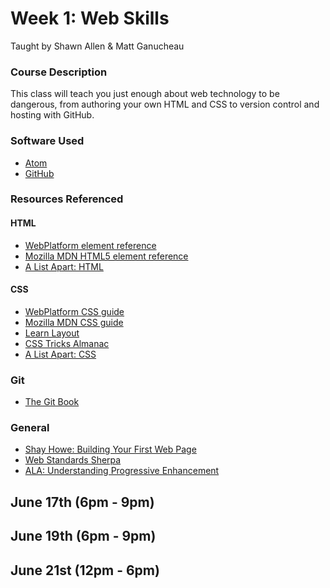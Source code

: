 # Week 1: Web Skills

Taught by Shawn Allen & Matt Ganucheau

### Course Description
This class will teach you just enough about web technology to be dangerous, from authoring your own HTML and CSS to version control and hosting with GitHub.

### Software Used
* [Atom](http://atom.io)
* [GitHub](https://github.com)

### Resources Referenced

#### HTML
* [WebPlatform element reference](http://docs.webplatform.org/wiki/html/elements)
* [Mozilla MDN HTML5 element reference](https://developer.mozilla.org/en-US/docs/Web/Guide/HTML/HTML5/HTML5_element_list)
* [A List Apart: HTML](http://alistapart.com/topic/html)

#### CSS
* [WebPlatform CSS guide](http://docs.webplatform.org/wiki/css)
* [Mozilla MDN CSS guide](https://developer.mozilla.org/en-US/docs/Web/CSS)
* [Learn Layout](http://learnlayout.com)
* [CSS Tricks Almanac](http://css-tricks.com/almanac/)
* [A List Apart: CSS](http://alistapart.com/topic/css)

### Git
* [The Git Book](http://git-scm.com/book)

### General 
* [Shay Howe: Building Your First Web Page](http://learn.shayhowe.com/html-css/building-your-first-web-page/)
* [Web Standards Sherpa](http://webstandardssherpa.com/)
* [ALA: Understanding Progressive Enhancement](http://alistapart.com/article/understandingprogressiveenhancement)


## June 17th (6pm - 9pm)


## June 19th (6pm - 9pm)


## June 21st (12pm - 6pm)
